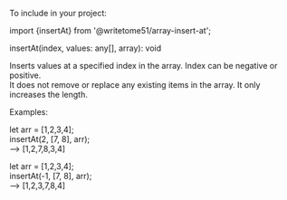 To include in your project:

import {insertAt} from '@writetome51/array-insert-at';

insertAt(index, values: any[], array): void

Inserts values at a specified index in the array.   Index can be negative or positive.   
It does not remove or replace any existing items in the array.  It only increases the length.   

Examples:

let arr = [1,2,3,4];   
insertAt(2, [7, 8], arr);  
--> [1,2,7,8,3,4]

let arr = [1,2,3,4];   
insertAt(-1, [7, 8], arr);  
--> [1,2,3,7,8,4]